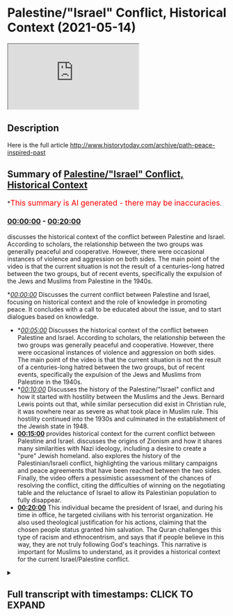 # Palestine/"Israel" Conflict, Historical Context (2021-05-14)

<iframe loading='lazy' src='https://www.youtube.com/embed/9ZKuPycKiX8'></iframe>

## Description

Here is the full article
http://www.historytoday.com/archive/path-peace-inspired-past

## Summary of [Palestine/"Israel" Conflict, Historical Context](https://www.youtube.com/watch?v=9ZKuPycKiX8)

\*<span style="color:red; font-size:125%">This summary is AI generated - there may be inaccuracies</span>.

### [00:00:00](https://www.youtube.com/watch?v=9ZKuPycKiX8\&t=0) - [00:20:00](https://www.youtube.com/watch?v=9ZKuPycKiX8\&t=1200)

discusses the historical context of the conflict between Palestine and Israel. According to scholars, the relationship between the two groups was generally peaceful and cooperative. However, there were occasional instances of violence and aggression on both sides. The main point of the video is that the current situation is not the result of a centuries-long hatred between the two groups, but of recent events, specifically the expulsion of the Jews and Muslims from Palestine in the 1940s.

\**[00:00:00](https://www.youtube.com/watch?v=9ZKuPycKiX8\&t=0)* Discusses the current conflict between Palestine and Israel, focusing on historical context and the role of knowledge in promoting peace. It concludes with a call to be educated about the issue, and to start dialogues based on knowledge.

*   \**[00:05:00](https://www.youtube.com/watch?v=9ZKuPycKiX8\&t=300)* Discusses the historical context of the conflict between Palestine and Israel. According to scholars, the relationship between the two groups was generally peaceful and cooperative. However, there were occasional instances of violence and aggression on both sides. The main point of the video is that the current situation is not the result of a centuries-long hatred between the two groups, but of recent events, specifically the expulsion of the Jews and Muslims from Palestine in the 1940s.
*   \**[00:10:00](https://www.youtube.com/watch?v=9ZKuPycKiX8\&t=600)* Discusses the history of the Palestine/"Israel" conflict and how it started with hostility between the Muslims and the Jews. Bernard Lewis points out that, while similar persecution did exist in Christian rule, it was nowhere near as severe as what took place in Muslim rule. This hostility continued into the 1930s and culminated in the establishment of the Jewish state in 1948.
*   **[00:15:00](https://www.youtube.com/watch?v=9ZKuPycKiX8\&t=900)**  provides historical context for the current conflict between Palestine and Israel. discusses the origins of Zionism and how it shares many similarities with Nazi ideology, including a desire to create a "pure" Jewish homeland.  also explores the history of the Palestinian/Israeli conflict, highlighting the various military campaigns and peace agreements that have been reached between the two sides. Finally, the video offers a pessimistic assessment of the chances of resolving the conflict, citing the difficulties of winning on the negotiating table and the reluctance of Israel to allow its Palestinian population to fully disappear.
*   **[00:20:00](https://www.youtube.com/watch?v=9ZKuPycKiX8\&t=1200)** This individual became the president of Israel, and during his time in office, he targeted civilians with his terrorist organization. He also used theological justification for his actions, claiming that the chosen people status granted him salvation. The Quran challenges this type of racism and ethnocentrism, and says that if people believe in this way, they are not truly following God's teachings. This narrative is important for Muslims to understand, as it provides a historical context for the current Israel/Palestine conflict.

<details><summary><h2>Full transcript with timestamps: CLICK TO EXPAND</h2></summary>

[0:00:02](https://youtu.be/9ZKuPycKiX8?t=2) we are witnessing some monstrous acts\
[0:00:04](https://youtu.be/9ZKuPycKiX8?t=4) being committed at the hands of the\
[0:00:05](https://youtu.be/9ZKuPycKiX8?t=5) israeli authorities\
[0:00:07](https://youtu.be/9ZKuPycKiX8?t=7) against civilian palestinians in\
[0:00:11](https://youtu.be/9ZKuPycKiX8?t=11) region and this is not something new\
[0:00:14](https://youtu.be/9ZKuPycKiX8?t=14) this is not something new that we are\
[0:00:16](https://youtu.be/9ZKuPycKiX8?t=16) witnessing we have witnessed this for\
[0:00:18](https://youtu.be/9ZKuPycKiX8?t=18) decades\
[0:00:19](https://youtu.be/9ZKuPycKiX8?t=19) since the advent of the so-called state\
[0:00:21](https://youtu.be/9ZKuPycKiX8?t=21) of israel in 1948 in may 1948\
[0:00:25](https://youtu.be/9ZKuPycKiX8?t=25) and that is simply because that state\
[0:00:27](https://youtu.be/9ZKuPycKiX8?t=27) has had an agenda\
[0:00:29](https://youtu.be/9ZKuPycKiX8?t=29) which has been uncovered now by\
[0:00:31](https://youtu.be/9ZKuPycKiX8?t=31) historians like ilan pape\
[0:00:34](https://youtu.be/9ZKuPycKiX8?t=34) and others like norman finkelstein who\
[0:00:36](https://youtu.be/9ZKuPycKiX8?t=36) have written extensively on these issues\
[0:00:39](https://youtu.be/9ZKuPycKiX8?t=39) whereby israeli authorities have been\
[0:00:43](https://youtu.be/9ZKuPycKiX8?t=43) exposed\
[0:00:44](https://youtu.be/9ZKuPycKiX8?t=44) for trying to ethnically cleanse\
[0:00:47](https://youtu.be/9ZKuPycKiX8?t=47) the areas of palestine from the arab\
[0:00:50](https://youtu.be/9ZKuPycKiX8?t=50) peoples\
[0:00:51](https://youtu.be/9ZKuPycKiX8?t=51) this is their agenda and why and how do\
[0:00:54](https://youtu.be/9ZKuPycKiX8?t=54) we know that\
[0:00:55](https://youtu.be/9ZKuPycKiX8?t=55) we know that from the records we know\
[0:00:58](https://youtu.be/9ZKuPycKiX8?t=58) that from\
[0:00:58](https://youtu.be/9ZKuPycKiX8?t=58) the days in which the very early state\
[0:01:01](https://youtu.be/9ZKuPycKiX8?t=61) of israel had plans\
[0:01:03](https://youtu.be/9ZKuPycKiX8?t=63) like plan elif and plan bet\
[0:01:07](https://youtu.be/9ZKuPycKiX8?t=67) and plan gimmel and not to forget the\
[0:01:10](https://youtu.be/9ZKuPycKiX8?t=70) most important\
[0:01:12](https://youtu.be/9ZKuPycKiX8?t=72) and severe of them all plan dalit\
[0:01:16](https://youtu.be/9ZKuPycKiX8?t=76) which explicitly mentions the intention\
[0:01:19](https://youtu.be/9ZKuPycKiX8?t=79) of the israeli government\
[0:01:21](https://youtu.be/9ZKuPycKiX8?t=81) or the israeli authorities to try and\
[0:01:24](https://youtu.be/9ZKuPycKiX8?t=84) dispose\
[0:01:24](https://youtu.be/9ZKuPycKiX8?t=84) of the land of trying to get rid of\
[0:01:28](https://youtu.be/9ZKuPycKiX8?t=88) quite frankly as many of the\
[0:01:30](https://youtu.be/9ZKuPycKiX8?t=90) palestinians as possible and they're\
[0:01:32](https://youtu.be/9ZKuPycKiX8?t=92) very\
[0:01:33](https://youtu.be/9ZKuPycKiX8?t=93) clear about those objectives only\
[0:01:34](https://youtu.be/9ZKuPycKiX8?t=94) someone who is\
[0:01:36](https://youtu.be/9ZKuPycKiX8?t=96) deluding themselves and who doesn't know\
[0:01:39](https://youtu.be/9ZKuPycKiX8?t=99) history\
[0:01:40](https://youtu.be/9ZKuPycKiX8?t=100) would pretend that that is not happening\
[0:01:43](https://youtu.be/9ZKuPycKiX8?t=103) in that area\
[0:01:44](https://youtu.be/9ZKuPycKiX8?t=104) as i've mentioned historians now look at\
[0:01:47](https://youtu.be/9ZKuPycKiX8?t=107) these\
[0:01:47](https://youtu.be/9ZKuPycKiX8?t=107) records like planned dalet and have\
[0:01:50](https://youtu.be/9ZKuPycKiX8?t=110) concluded\
[0:01:52](https://youtu.be/9ZKuPycKiX8?t=112) that this was the intention and is the\
[0:01:54](https://youtu.be/9ZKuPycKiX8?t=114) intention of the israeli authorities all\
[0:01:56](https://youtu.be/9ZKuPycKiX8?t=116) along\
[0:01:57](https://youtu.be/9ZKuPycKiX8?t=117) and if you look at what's been happening\
[0:02:00](https://youtu.be/9ZKuPycKiX8?t=120) from 1948\
[0:02:02](https://youtu.be/9ZKuPycKiX8?t=122) to this day you'll find that the\
[0:02:05](https://youtu.be/9ZKuPycKiX8?t=125) palestinian territories\
[0:02:07](https://youtu.be/9ZKuPycKiX8?t=127) have been shrinking in size in terms of\
[0:02:10](https://youtu.be/9ZKuPycKiX8?t=130) geographic location demography\
[0:02:14](https://youtu.be/9ZKuPycKiX8?t=134) and other things the question is what is\
[0:02:17](https://youtu.be/9ZKuPycKiX8?t=137) fueling\
[0:02:18](https://youtu.be/9ZKuPycKiX8?t=138) this conflict it's important that we\
[0:02:20](https://youtu.be/9ZKuPycKiX8?t=140) have the right diagnostic\
[0:02:22](https://youtu.be/9ZKuPycKiX8?t=142) to this so that we don't make rash\
[0:02:25](https://youtu.be/9ZKuPycKiX8?t=145) and hasty or generalized\
[0:02:28](https://youtu.be/9ZKuPycKiX8?t=148) or otherwise irresponsible judgments\
[0:02:32](https://youtu.be/9ZKuPycKiX8?t=152) as to why what is happening is happening\
[0:02:35](https://youtu.be/9ZKuPycKiX8?t=155) i want to submit to you today that what\
[0:02:36](https://youtu.be/9ZKuPycKiX8?t=156) is happening is happening not because of\
[0:02:38](https://youtu.be/9ZKuPycKiX8?t=158) religion\
[0:02:41](https://youtu.be/9ZKuPycKiX8?t=161) it's not because muslims hate jews or\
[0:02:44](https://youtu.be/9ZKuPycKiX8?t=164) jews hate muslims\
[0:02:45](https://youtu.be/9ZKuPycKiX8?t=165) or muslims cannot tolerate jews or jews\
[0:02:48](https://youtu.be/9ZKuPycKiX8?t=168) cannot tolerate muslims\
[0:02:50](https://youtu.be/9ZKuPycKiX8?t=170) or indeed because that within the\
[0:02:52](https://youtu.be/9ZKuPycKiX8?t=172) theological systems\
[0:02:53](https://youtu.be/9ZKuPycKiX8?t=173) of islam and or judaism there is a lack\
[0:02:57](https://youtu.be/9ZKuPycKiX8?t=177) of tolerance towards the other\
[0:03:00](https://youtu.be/9ZKuPycKiX8?t=180) and there are many things which can\
[0:03:01](https://youtu.be/9ZKuPycKiX8?t=181) prove this both contemporary\
[0:03:03](https://youtu.be/9ZKuPycKiX8?t=183) if you think about the last maybe 100\
[0:03:05](https://youtu.be/9ZKuPycKiX8?t=185) years\
[0:03:07](https://youtu.be/9ZKuPycKiX8?t=187) and medieval if you look at the\
[0:03:10](https://youtu.be/9ZKuPycKiX8?t=190) broad stroke historical trends that have\
[0:03:13](https://youtu.be/9ZKuPycKiX8?t=193) taken place\
[0:03:14](https://youtu.be/9ZKuPycKiX8?t=194) in many different countries in the last\
[0:03:17](https://youtu.be/9ZKuPycKiX8?t=197) thousand four hundred\
[0:03:18](https://youtu.be/9ZKuPycKiX8?t=198) and forty four years of islamic history\
[0:03:20](https://youtu.be/9ZKuPycKiX8?t=200) so let's go over some of those things\
[0:03:22](https://youtu.be/9ZKuPycKiX8?t=202) first because it's important\
[0:03:23](https://youtu.be/9ZKuPycKiX8?t=203) people are saying what should we do and\
[0:03:25](https://youtu.be/9ZKuPycKiX8?t=205) what is the solution\
[0:03:27](https://youtu.be/9ZKuPycKiX8?t=207) the first part of the solution is to be\
[0:03:30](https://youtu.be/9ZKuPycKiX8?t=210) educated about this topic\
[0:03:32](https://youtu.be/9ZKuPycKiX8?t=212) after one is educated about this topic\
[0:03:35](https://youtu.be/9ZKuPycKiX8?t=215) one can\
[0:03:36](https://youtu.be/9ZKuPycKiX8?t=216) have conversations based on knowledge\
[0:03:39](https://youtu.be/9ZKuPycKiX8?t=219) which can have a narrative\
[0:03:41](https://youtu.be/9ZKuPycKiX8?t=221) influencing effect both in the public\
[0:03:43](https://youtu.be/9ZKuPycKiX8?t=223) sphere and in private\
[0:03:44](https://youtu.be/9ZKuPycKiX8?t=224) circles that's the first thing and it's\
[0:03:48](https://youtu.be/9ZKuPycKiX8?t=228) always the case with the muslim\
[0:03:50](https://youtu.be/9ZKuPycKiX8?t=230) that at least from our perspective\
[0:03:53](https://youtu.be/9ZKuPycKiX8?t=233) everything should start with the pen\
[0:03:54](https://youtu.be/9ZKuPycKiX8?t=234) as allah the first thing that was\
[0:03:57](https://youtu.be/9ZKuPycKiX8?t=237) revealed\
[0:03:58](https://youtu.be/9ZKuPycKiX8?t=238) in the quran\
[0:04:07](https://youtu.be/9ZKuPycKiX8?t=247) who created who created who created the\
[0:04:11](https://youtu.be/9ZKuPycKiX8?t=251) human being from clubs\
[0:04:17](https://youtu.be/9ZKuPycKiX8?t=257) \[Music]\
[0:04:22](https://youtu.be/9ZKuPycKiX8?t=262) and your lord is the most generous the\
[0:04:24](https://youtu.be/9ZKuPycKiX8?t=264) one who taught\
[0:04:26](https://youtu.be/9ZKuPycKiX8?t=266) with the pen with the pen so everything\
[0:04:29](https://youtu.be/9ZKuPycKiX8?t=269) must start\
[0:04:31](https://youtu.be/9ZKuPycKiX8?t=271) with knowledge and the pen even\
[0:04:34](https://youtu.be/9ZKuPycKiX8?t=274) islamic theology\
[0:04:40](https://youtu.be/9ZKuPycKiX8?t=280) know that it's everything starts\
[0:04:43](https://youtu.be/9ZKuPycKiX8?t=283) with knowledge so how do we\
[0:04:47](https://youtu.be/9ZKuPycKiX8?t=287) show how do we show\
[0:04:50](https://youtu.be/9ZKuPycKiX8?t=290) and prove that actually it's not a\
[0:04:52](https://youtu.be/9ZKuPycKiX8?t=292) religious tension\
[0:04:54](https://youtu.be/9ZKuPycKiX8?t=294) if you look at the history of muslims\
[0:04:56](https://youtu.be/9ZKuPycKiX8?t=296) and jews\
[0:04:58](https://youtu.be/9ZKuPycKiX8?t=298) starting with the conquest of jerusalem\
[0:05:01](https://youtu.be/9ZKuPycKiX8?t=301) in 638\
[0:05:02](https://youtu.be/9ZKuPycKiX8?t=302) by ahmad even someone\
[0:05:05](https://youtu.be/9ZKuPycKiX8?t=305) like michael sir michael gilbert who i\
[0:05:08](https://youtu.be/9ZKuPycKiX8?t=308) will link his article is a very short\
[0:05:11](https://youtu.be/9ZKuPycKiX8?t=311) brief and important read\
[0:05:15](https://youtu.be/9ZKuPycKiX8?t=315) read this article it's an incredibly\
[0:05:16](https://youtu.be/9ZKuPycKiX8?t=316) important article it's not written by a\
[0:05:18](https://youtu.be/9ZKuPycKiX8?t=318) muslim for propaganda purposes or\
[0:05:20](https://youtu.be/9ZKuPycKiX8?t=320) anything like this\
[0:05:21](https://youtu.be/9ZKuPycKiX8?t=321) by a british historian of the highest\
[0:05:23](https://youtu.be/9ZKuPycKiX8?t=323) eminence\
[0:05:25](https://youtu.be/9ZKuPycKiX8?t=325) the account that he gives and the\
[0:05:27](https://youtu.be/9ZKuPycKiX8?t=327) account that even someone like thomas\
[0:05:29](https://youtu.be/9ZKuPycKiX8?t=329) walker arnold\
[0:05:30](https://youtu.be/9ZKuPycKiX8?t=330) who is an orientalist gives in his the\
[0:05:33](https://youtu.be/9ZKuPycKiX8?t=333) preaching of islam a book an orientalist\
[0:05:35](https://youtu.be/9ZKuPycKiX8?t=335) book\
[0:05:37](https://youtu.be/9ZKuPycKiX8?t=337) some decades many decades ago and many\
[0:05:40](https://youtu.be/9ZKuPycKiX8?t=340) other people\
[0:05:41](https://youtu.be/9ZKuPycKiX8?t=341) give even bernard lewis who was one of\
[0:05:44](https://youtu.be/9ZKuPycKiX8?t=344) the most ardent and polemical people\
[0:05:46](https://youtu.be/9ZKuPycKiX8?t=346) against islam\
[0:05:47](https://youtu.be/9ZKuPycKiX8?t=347) and the islamic civilization all of\
[0:05:50](https://youtu.be/9ZKuPycKiX8?t=350) those people admit\
[0:05:52](https://youtu.be/9ZKuPycKiX8?t=352) that in fact that in fact there was a\
[0:05:56](https://youtu.be/9ZKuPycKiX8?t=356) there was an air of tolerance there was\
[0:05:58](https://youtu.be/9ZKuPycKiX8?t=358) an air of tolerance\
[0:06:00](https://youtu.be/9ZKuPycKiX8?t=360) and when um he came he allowed the jews\
[0:06:04](https://youtu.be/9ZKuPycKiX8?t=364) to settle back into jerusalem\
[0:06:06](https://youtu.be/9ZKuPycKiX8?t=366) and for those who know ancient history\
[0:06:08](https://youtu.be/9ZKuPycKiX8?t=368) will know that there was something\
[0:06:10](https://youtu.be/9ZKuPycKiX8?t=370) called the siege of jerusalem in 70 a.d\
[0:06:13](https://youtu.be/9ZKuPycKiX8?t=373) where the jews were literally kicked out\
[0:06:15](https://youtu.be/9ZKuPycKiX8?t=375) of their homes\
[0:06:17](https://youtu.be/9ZKuPycKiX8?t=377) at the hands of the romans you see how\
[0:06:19](https://youtu.be/9ZKuPycKiX8?t=379) subhanallah how history repeats itself\
[0:06:21](https://youtu.be/9ZKuPycKiX8?t=381) but now the perpetrators have become the\
[0:06:23](https://youtu.be/9ZKuPycKiX8?t=383) victims\
[0:06:24](https://youtu.be/9ZKuPycKiX8?t=384) and the victims have become the\
[0:06:26](https://youtu.be/9ZKuPycKiX8?t=386) perpetrators\
[0:06:28](https://youtu.be/9ZKuPycKiX8?t=388) the the perpetrators have become the\
[0:06:30](https://youtu.be/9ZKuPycKiX8?t=390) victims and the victims have become the\
[0:06:32](https://youtu.be/9ZKuPycKiX8?t=392) perpetrators\
[0:06:33](https://youtu.be/9ZKuPycKiX8?t=393) now it's not the roman empire kicking\
[0:06:35](https://youtu.be/9ZKuPycKiX8?t=395) out the jews from judea\
[0:06:37](https://youtu.be/9ZKuPycKiX8?t=397) now it's the opposite now it's the jews\
[0:06:39](https://youtu.be/9ZKuPycKiX8?t=399) kicking out the muslims from palestine\
[0:06:41](https://youtu.be/9ZKuPycKiX8?t=401) the original inhabitants but let that be\
[0:06:43](https://youtu.be/9ZKuPycKiX8?t=403) a side note for now\
[0:06:46](https://youtu.be/9ZKuPycKiX8?t=406) 638 you had peaceful collaboration\
[0:06:49](https://youtu.be/9ZKuPycKiX8?t=409) you had a system where muslims\
[0:06:53](https://youtu.be/9ZKuPycKiX8?t=413) christians and jews all lived\
[0:06:54](https://youtu.be/9ZKuPycKiX8?t=414) side by side there was no\
[0:06:58](https://youtu.be/9ZKuPycKiX8?t=418) genocide no one has said this and in\
[0:07:01](https://youtu.be/9ZKuPycKiX8?t=421) fact this would be an a historical claim\
[0:07:03](https://youtu.be/9ZKuPycKiX8?t=423) that you cannot even make\
[0:07:04](https://youtu.be/9ZKuPycKiX8?t=424) you cannot make this claim there was no\
[0:07:06](https://youtu.be/9ZKuPycKiX8?t=426) for forced\
[0:07:08](https://youtu.be/9ZKuPycKiX8?t=428) religious uh conversion\
[0:07:11](https://youtu.be/9ZKuPycKiX8?t=431) even thomas walker arnold mentions this\
[0:07:13](https://youtu.be/9ZKuPycKiX8?t=433) in his book\
[0:07:16](https://youtu.be/9ZKuPycKiX8?t=436) there was giving to the jews\
[0:07:19](https://youtu.be/9ZKuPycKiX8?t=439) and to christians and to other\
[0:07:21](https://youtu.be/9ZKuPycKiX8?t=441) communities\
[0:07:23](https://youtu.be/9ZKuPycKiX8?t=443) a right to basically rule by what they\
[0:07:26](https://youtu.be/9ZKuPycKiX8?t=446) believe in\
[0:07:27](https://youtu.be/9ZKuPycKiX8?t=447) and this is extremely explicit in the\
[0:07:30](https://youtu.be/9ZKuPycKiX8?t=450) islamic texts\
[0:07:32](https://youtu.be/9ZKuPycKiX8?t=452) then you had then you had different\
[0:07:35](https://youtu.be/9ZKuPycKiX8?t=455) empires\
[0:07:36](https://youtu.be/9ZKuPycKiX8?t=456) and we can't go through a thousand four\
[0:07:37](https://youtu.be/9ZKuPycKiX8?t=457) hundred years of empires but\
[0:07:40](https://youtu.be/9ZKuPycKiX8?t=460) suffice it for me to say today that when\
[0:07:42](https://youtu.be/9ZKuPycKiX8?t=462) you had conviventia\
[0:07:44](https://youtu.be/9ZKuPycKiX8?t=464) convavencia in spain\
[0:07:48](https://youtu.be/9ZKuPycKiX8?t=468) in spain which basically means a\
[0:07:50](https://youtu.be/9ZKuPycKiX8?t=470) collaboration between jews christians\
[0:07:52](https://youtu.be/9ZKuPycKiX8?t=472) and muslims and\
[0:07:53](https://youtu.be/9ZKuPycKiX8?t=473) coexistence so much so that in 1492\
[0:07:59](https://youtu.be/9ZKuPycKiX8?t=479) when the expulsion of the muslims and\
[0:08:01](https://youtu.be/9ZKuPycKiX8?t=481) jews took place and the inquisition took\
[0:08:03](https://youtu.be/9ZKuPycKiX8?t=483) place\
[0:08:04](https://youtu.be/9ZKuPycKiX8?t=484) jewish people and gilbert sir michael\
[0:08:07](https://youtu.be/9ZKuPycKiX8?t=487) gilbert talks about this in his article\
[0:08:08](https://youtu.be/9ZKuPycKiX8?t=488) which you must read\
[0:08:10](https://youtu.be/9ZKuPycKiX8?t=490) jewish people ran to the ottoman empire\
[0:08:13](https://youtu.be/9ZKuPycKiX8?t=493) for safe haven\
[0:08:14](https://youtu.be/9ZKuPycKiX8?t=494) they ran to the muslims for say and what\
[0:08:16](https://youtu.be/9ZKuPycKiX8?t=496) did the ottomans do did they\
[0:08:18](https://youtu.be/9ZKuPycKiX8?t=498) kill them did they enslave them no they\
[0:08:20](https://youtu.be/9ZKuPycKiX8?t=500) did not\
[0:08:21](https://youtu.be/9ZKuPycKiX8?t=501) that is a historical they gave them a\
[0:08:23](https://youtu.be/9ZKuPycKiX8?t=503) space to worship\
[0:08:26](https://youtu.be/9ZKuPycKiX8?t=506) to believe and so on and before the\
[0:08:29](https://youtu.be/9ZKuPycKiX8?t=509) ottomans even\
[0:08:30](https://youtu.be/9ZKuPycKiX8?t=510) the spanish empire in the spanish\
[0:08:32](https://youtu.be/9ZKuPycKiX8?t=512) inhabited\
[0:08:33](https://youtu.be/9ZKuPycKiX8?t=513) muslim area or areas\
[0:08:36](https://youtu.be/9ZKuPycKiX8?t=516) you find that some of the greatest\
[0:08:39](https://youtu.be/9ZKuPycKiX8?t=519) jewish thinkers of all time\
[0:08:41](https://youtu.be/9ZKuPycKiX8?t=521) like musa bin mahyun maimonides existed\
[0:08:45](https://youtu.be/9ZKuPycKiX8?t=525) and he produced his best works under\
[0:08:47](https://youtu.be/9ZKuPycKiX8?t=527) muslims in fact\
[0:08:49](https://youtu.be/9ZKuPycKiX8?t=529) the enlightenment of the jews the golden\
[0:08:52](https://youtu.be/9ZKuPycKiX8?t=532) age of jewish\
[0:08:54](https://youtu.be/9ZKuPycKiX8?t=534) of the jury took place under muslim rule\
[0:08:59](https://youtu.be/9ZKuPycKiX8?t=539) it took place under muslim rule\
[0:09:03](https://youtu.be/9ZKuPycKiX8?t=543) so one cannot say\
[0:09:07](https://youtu.be/9ZKuPycKiX8?t=547) that in fact this is that the muslims\
[0:09:10](https://youtu.be/9ZKuPycKiX8?t=550) and jews had this\
[0:09:11](https://youtu.be/9ZKuPycKiX8?t=551) horrible relationship yes of course\
[0:09:14](https://youtu.be/9ZKuPycKiX8?t=554) there were times when muslims and jews\
[0:09:15](https://youtu.be/9ZKuPycKiX8?t=555) went to war\
[0:09:17](https://youtu.be/9ZKuPycKiX8?t=557) but that was i will i will put to you\
[0:09:20](https://youtu.be/9ZKuPycKiX8?t=560) that\
[0:09:20](https://youtu.be/9ZKuPycKiX8?t=560) was the historical exception and not the\
[0:09:23](https://youtu.be/9ZKuPycKiX8?t=563) rule\
[0:09:24](https://youtu.be/9ZKuPycKiX8?t=564) the rule was for hundreds of years\
[0:09:26](https://youtu.be/9ZKuPycKiX8?t=566) muslims had protected jewish people\
[0:09:30](https://youtu.be/9ZKuPycKiX8?t=570) so much so that someone like bernard\
[0:09:33](https://youtu.be/9ZKuPycKiX8?t=573) lewis\
[0:09:34](https://youtu.be/9ZKuPycKiX8?t=574) who gilbert mentions in his article\
[0:09:36](https://youtu.be/9ZKuPycKiX8?t=576) which i'll put down\
[0:09:37](https://youtu.be/9ZKuPycKiX8?t=577) someone like bernard lewis freely admits\
[0:09:40](https://youtu.be/9ZKuPycKiX8?t=580) and he is\
[0:09:41](https://youtu.be/9ZKuPycKiX8?t=581) as i mentioned a polemic against islam\
[0:09:43](https://youtu.be/9ZKuPycKiX8?t=583) and islamic civilization\
[0:09:44](https://youtu.be/9ZKuPycKiX8?t=584) that something to this effect that i'm\
[0:09:46](https://youtu.be/9ZKuPycKiX8?t=586) paraphrasing but the best time\
[0:09:50](https://youtu.be/9ZKuPycKiX8?t=590) in the uh the best time\
[0:09:53](https://youtu.be/9ZKuPycKiX8?t=593) in the in the muslim empire didn't\
[0:09:55](https://youtu.be/9ZKuPycKiX8?t=595) amount to the worst time in the\
[0:09:56](https://youtu.be/9ZKuPycKiX8?t=596) christian empire in other words\
[0:09:58](https://youtu.be/9ZKuPycKiX8?t=598) the the jews under the muslim\
[0:10:02](https://youtu.be/9ZKuPycKiX8?t=602) under muslim rule were not persecuted\
[0:10:05](https://youtu.be/9ZKuPycKiX8?t=605) in any way shape or form comparable to\
[0:10:08](https://youtu.be/9ZKuPycKiX8?t=608) that which happened in christian\
[0:10:10](https://youtu.be/9ZKuPycKiX8?t=610) rule with the spanish inquisition\
[0:10:14](https://youtu.be/9ZKuPycKiX8?t=614) and with the hitler with the pogroms\
[0:10:19](https://youtu.be/9ZKuPycKiX8?t=619) and so many other events that we can\
[0:10:21](https://youtu.be/9ZKuPycKiX8?t=621) cite\
[0:10:22](https://youtu.be/9ZKuPycKiX8?t=622) no such events equivalent to that\
[0:10:24](https://youtu.be/9ZKuPycKiX8?t=624) existed in the muslim world\
[0:10:26](https://youtu.be/9ZKuPycKiX8?t=626) at all according to bernard lewis and\
[0:10:28](https://youtu.be/9ZKuPycKiX8?t=628) this is mentioned by\
[0:10:29](https://youtu.be/9ZKuPycKiX8?t=629) sir michael gilbert so when did this\
[0:10:33](https://youtu.be/9ZKuPycKiX8?t=633) hostility start taking place\
[0:10:36](https://youtu.be/9ZKuPycKiX8?t=636) when did really the war start to\
[0:10:38](https://youtu.be/9ZKuPycKiX8?t=638) proliferate\
[0:10:40](https://youtu.be/9ZKuPycKiX8?t=640) and the hatred started to become\
[0:10:43](https://youtu.be/9ZKuPycKiX8?t=643) apparent to the degree\
[0:10:46](https://youtu.be/9ZKuPycKiX8?t=646) to which it is now sir michael gilbert\
[0:10:51](https://youtu.be/9ZKuPycKiX8?t=651) says that in fact this took place at the\
[0:10:54](https://youtu.be/9ZKuPycKiX8?t=654) advent of\
[0:10:55](https://youtu.be/9ZKuPycKiX8?t=655) zionism and this is a view widely\
[0:10:58](https://youtu.be/9ZKuPycKiX8?t=658) accepted among historians\
[0:11:02](https://youtu.be/9ZKuPycKiX8?t=662) if you look at the recent past if you\
[0:11:05](https://youtu.be/9ZKuPycKiX8?t=665) look at the recent past\
[0:11:07](https://youtu.be/9ZKuPycKiX8?t=667) you had of and obviously these things\
[0:11:09](https://youtu.be/9ZKuPycKiX8?t=669) require\
[0:11:10](https://youtu.be/9ZKuPycKiX8?t=670) lectures in their own but i will\
[0:11:12](https://youtu.be/9ZKuPycKiX8?t=672) passively talk about this and you can go\
[0:11:14](https://youtu.be/9ZKuPycKiX8?t=674) research in your time but you had the\
[0:11:15](https://youtu.be/9ZKuPycKiX8?t=675) balfour\
[0:11:16](https://youtu.be/9ZKuPycKiX8?t=676) declaration 1917 where\
[0:11:19](https://youtu.be/9ZKuPycKiX8?t=679) britain promised\
[0:11:23](https://youtu.be/9ZKuPycKiX8?t=683) the jewish people or the zionists at\
[0:11:26](https://youtu.be/9ZKuPycKiX8?t=686) that time\
[0:11:27](https://youtu.be/9ZKuPycKiX8?t=687) that they will facilitate for them a\
[0:11:29](https://youtu.be/9ZKuPycKiX8?t=689) homeland\
[0:11:30](https://youtu.be/9ZKuPycKiX8?t=690) in palestine and bear in mind britain\
[0:11:33](https://youtu.be/9ZKuPycKiX8?t=693) didn't have a mandate for palestine\
[0:11:35](https://youtu.be/9ZKuPycKiX8?t=695) in 1917 the war was still going on world\
[0:11:38](https://youtu.be/9ZKuPycKiX8?t=698) war one was still going on at that time\
[0:11:40](https://youtu.be/9ZKuPycKiX8?t=700) and so they had a mandate for they had a\
[0:11:43](https://youtu.be/9ZKuPycKiX8?t=703) mandate for\
[0:11:44](https://youtu.be/9ZKuPycKiX8?t=704) palestine in 1920 and from the years of\
[0:11:47](https://youtu.be/9ZKuPycKiX8?t=707) 1920 to 1948\
[0:11:49](https://youtu.be/9ZKuPycKiX8?t=709) there was a struggle within where there\
[0:11:52](https://youtu.be/9ZKuPycKiX8?t=712) was a struggle within\
[0:11:54](https://youtu.be/9ZKuPycKiX8?t=714) palestine so much so\
[0:11:58](https://youtu.be/9ZKuPycKiX8?t=718) that what happened is in the 30s in\
[0:12:02](https://youtu.be/9ZKuPycKiX8?t=722) particular\
[0:12:02](https://youtu.be/9ZKuPycKiX8?t=722) in the 30s in particular you had\
[0:12:04](https://youtu.be/9ZKuPycKiX8?t=724) something called the arab revolt in 1936\
[0:12:07](https://youtu.be/9ZKuPycKiX8?t=727) which took place because of an\
[0:12:09](https://youtu.be/9ZKuPycKiX8?t=729) increasing\
[0:12:10](https://youtu.be/9ZKuPycKiX8?t=730) jewish immigration obviously you will\
[0:12:13](https://youtu.be/9ZKuPycKiX8?t=733) know if you know german history as well\
[0:12:15](https://youtu.be/9ZKuPycKiX8?t=735) if you study it gcses or whatever\
[0:12:18](https://youtu.be/9ZKuPycKiX8?t=738) that hitler became chancellor of the\
[0:12:19](https://youtu.be/9ZKuPycKiX8?t=739) exchequer in the early 30s 1933\
[0:12:23](https://youtu.be/9ZKuPycKiX8?t=743) and the nuremberg laws took place in\
[0:12:25](https://youtu.be/9ZKuPycKiX8?t=745) 1934.\
[0:12:27](https://youtu.be/9ZKuPycKiX8?t=747) so in 1934 is when the nuremberg\
[0:12:29](https://youtu.be/9ZKuPycKiX8?t=749) starting to take place\
[0:12:30](https://youtu.be/9ZKuPycKiX8?t=750) that's where you find so many jews like\
[0:12:33](https://youtu.be/9ZKuPycKiX8?t=753) to come from germany but not just\
[0:12:34](https://youtu.be/9ZKuPycKiX8?t=754) germany\
[0:12:35](https://youtu.be/9ZKuPycKiX8?t=755) from poland and from russia and\
[0:12:36](https://youtu.be/9ZKuPycKiX8?t=756) different parts of the european world\
[0:12:39](https://youtu.be/9ZKuPycKiX8?t=759) and they were coming and overflowing\
[0:12:43](https://youtu.be/9ZKuPycKiX8?t=763) overflowing a country with very small\
[0:12:45](https://youtu.be/9ZKuPycKiX8?t=765) population which was at that time\
[0:12:46](https://youtu.be/9ZKuPycKiX8?t=766) palestine\
[0:12:47](https://youtu.be/9ZKuPycKiX8?t=767) and this culminated you could say in\
[0:12:50](https://youtu.be/9ZKuPycKiX8?t=770) what was referred to as the arab revolt\
[0:12:51](https://youtu.be/9ZKuPycKiX8?t=771) because\
[0:12:52](https://youtu.be/9ZKuPycKiX8?t=772) how can you bring all these people maybe\
[0:12:54](https://youtu.be/9ZKuPycKiX8?t=774) 150\
[0:12:55](https://youtu.be/9ZKuPycKiX8?t=775) 000 people according to huritz in his\
[0:12:57](https://youtu.be/9ZKuPycKiX8?t=777) book the struggle for palestine\
[0:13:00](https://youtu.be/9ZKuPycKiX8?t=780) he talks about and you can look at that\
[0:13:02](https://youtu.be/9ZKuPycKiX8?t=782) book because it's it's not even written\
[0:13:04](https://youtu.be/9ZKuPycKiX8?t=784) by\
[0:13:04](https://youtu.be/9ZKuPycKiX8?t=784) it's written by i think is mutual is a\
[0:13:06](https://youtu.be/9ZKuPycKiX8?t=786) jew himself\
[0:13:07](https://youtu.be/9ZKuPycKiX8?t=787) but it's a classic on this talks about\
[0:13:10](https://youtu.be/9ZKuPycKiX8?t=790) the fact that these people are coming in\
[0:13:11](https://youtu.be/9ZKuPycKiX8?t=791) in 30s early 30s\
[0:13:13](https://youtu.be/9ZKuPycKiX8?t=793) in swathes and overpopulating the\
[0:13:17](https://youtu.be/9ZKuPycKiX8?t=797) uh overpopulating palestine and then in\
[0:13:19](https://youtu.be/9ZKuPycKiX8?t=799) 1939\
[0:13:20](https://youtu.be/9ZKuPycKiX8?t=800) i'm quickly going through this you had\
[0:13:23](https://youtu.be/9ZKuPycKiX8?t=803) the white paper\
[0:13:24](https://youtu.be/9ZKuPycKiX8?t=804) and you can go and research what that is\
[0:13:25](https://youtu.be/9ZKuPycKiX8?t=805) it's a particular paper that took place\
[0:13:27](https://youtu.be/9ZKuPycKiX8?t=807) uh that was written by the british\
[0:13:29](https://youtu.be/9ZKuPycKiX8?t=809) mandate which\
[0:13:31](https://youtu.be/9ZKuPycKiX8?t=811) which caused very much agony and\
[0:13:34](https://youtu.be/9ZKuPycKiX8?t=814) commotion\
[0:13:35](https://youtu.be/9ZKuPycKiX8?t=815) and then after that you had in 1940\
[0:13:38](https://youtu.be/9ZKuPycKiX8?t=818) the establishment of it of\
[0:13:41](https://youtu.be/9ZKuPycKiX8?t=821) the military win with the blessings by\
[0:13:44](https://youtu.be/9ZKuPycKiX8?t=824) the way and this is according to herod's\
[0:13:45](https://youtu.be/9ZKuPycKiX8?t=825) of will of winston churchill that now\
[0:13:48](https://youtu.be/9ZKuPycKiX8?t=828) they decide to have the hagganah and the\
[0:13:50](https://youtu.be/9ZKuPycKiX8?t=830) urgon\
[0:13:51](https://youtu.be/9ZKuPycKiX8?t=831) and the hagana was a paramilitary group\
[0:13:54](https://youtu.be/9ZKuPycKiX8?t=834) and this is the beginnings of the jewish\
[0:13:56](https://youtu.be/9ZKuPycKiX8?t=836) state if you really want to\
[0:13:57](https://youtu.be/9ZKuPycKiX8?t=837) pin it down it was when they had defense\
[0:14:00](https://youtu.be/9ZKuPycKiX8?t=840) systems in place\
[0:14:01](https://youtu.be/9ZKuPycKiX8?t=841) the hagener the hagen up\
[0:14:05](https://youtu.be/9ZKuPycKiX8?t=845) in the 1940s early 1940s\
[0:14:09](https://youtu.be/9ZKuPycKiX8?t=849) and the irg which are a terrorist\
[0:14:10](https://youtu.be/9ZKuPycKiX8?t=850) organization\
[0:14:12](https://youtu.be/9ZKuPycKiX8?t=852) now they started to defend themselves\
[0:14:14](https://youtu.be/9ZKuPycKiX8?t=854) and what they mean by that really\
[0:14:16](https://youtu.be/9ZKuPycKiX8?t=856) especially in the case of the argument\
[0:14:18](https://youtu.be/9ZKuPycKiX8?t=858) is commit terrorist heinous acts which\
[0:14:20](https://youtu.be/9ZKuPycKiX8?t=860) were recognized as terrorists\
[0:14:21](https://youtu.be/9ZKuPycKiX8?t=861) terroristic by almost everybody the\
[0:14:23](https://youtu.be/9ZKuPycKiX8?t=863) americans the british and everyone\
[0:14:24](https://youtu.be/9ZKuPycKiX8?t=864) because in fact and i mentioned this\
[0:14:26](https://youtu.be/9ZKuPycKiX8?t=866) quite often\
[0:14:28](https://youtu.be/9ZKuPycKiX8?t=868) it culminated probably one of the most\
[0:14:30](https://youtu.be/9ZKuPycKiX8?t=870) severe terrorist attacks in 1946\
[0:14:34](https://youtu.be/9ZKuPycKiX8?t=874) where these people the of gun\
[0:14:37](https://youtu.be/9ZKuPycKiX8?t=877) went into the king david hotel and\
[0:14:39](https://youtu.be/9ZKuPycKiX8?t=879) killed 91\
[0:14:40](https://youtu.be/9ZKuPycKiX8?t=880) people innocents innocent people they\
[0:14:43](https://youtu.be/9ZKuPycKiX8?t=883) went into a hotel in jerusalem in east\
[0:14:45](https://youtu.be/9ZKuPycKiX8?t=885) jerusalem and killed people\
[0:14:47](https://youtu.be/9ZKuPycKiX8?t=887) and you see they were rewarded for their\
[0:14:49](https://youtu.be/9ZKuPycKiX8?t=889) terrorism\
[0:14:50](https://youtu.be/9ZKuPycKiX8?t=890) by the british and the u.n two years\
[0:14:52](https://youtu.be/9ZKuPycKiX8?t=892) later by getting a state\
[0:14:54](https://youtu.be/9ZKuPycKiX8?t=894) in their name in 1948\
[0:14:58](https://youtu.be/9ZKuPycKiX8?t=898) and what a precedent to set\
[0:15:01](https://youtu.be/9ZKuPycKiX8?t=901) what a precedent to set they were\
[0:15:03](https://youtu.be/9ZKuPycKiX8?t=903) rewarded for their terrorism\
[0:15:05](https://youtu.be/9ZKuPycKiX8?t=905) because the ruling powers and the man\
[0:15:08](https://youtu.be/9ZKuPycKiX8?t=908) the british mandate and so on they had\
[0:15:09](https://youtu.be/9ZKuPycKiX8?t=909) enough of this\
[0:15:10](https://youtu.be/9ZKuPycKiX8?t=910) and so the case was referred to the un\
[0:15:12](https://youtu.be/9ZKuPycKiX8?t=912) and 1948 lo and behold\
[0:15:14](https://youtu.be/9ZKuPycKiX8?t=914) you have the state of israel and then\
[0:15:17](https://youtu.be/9ZKuPycKiX8?t=917) you have\
[0:15:18](https://youtu.be/9ZKuPycKiX8?t=918) of course the wars you have a 1948 war\
[0:15:23](https://youtu.be/9ZKuPycKiX8?t=923) and then you have the 1966 war and the\
[0:15:25](https://youtu.be/9ZKuPycKiX8?t=925) 1966 wars with\
[0:15:27](https://youtu.be/9ZKuPycKiX8?t=927) egypt and other neighboring states like\
[0:15:29](https://youtu.be/9ZKuPycKiX8?t=929) jordan and so on\
[0:15:30](https://youtu.be/9ZKuPycKiX8?t=930) where they lost decisively\
[0:15:33](https://youtu.be/9ZKuPycKiX8?t=933) because obviously america had a hand in\
[0:15:35](https://youtu.be/9ZKuPycKiX8?t=935) that war and\
[0:15:36](https://youtu.be/9ZKuPycKiX8?t=936) they were not prepared and they had arab\
[0:15:38](https://youtu.be/9ZKuPycKiX8?t=938) nationalism and they were not\
[0:15:40](https://youtu.be/9ZKuPycKiX8?t=940) really effective and then 1973\
[0:15:43](https://youtu.be/9ZKuPycKiX8?t=943) with another war which is held in\
[0:15:46](https://youtu.be/9ZKuPycKiX8?t=946) egyptian\
[0:15:47](https://youtu.be/9ZKuPycKiX8?t=947) history at least as one of the great\
[0:15:49](https://youtu.be/9ZKuPycKiX8?t=949) victories and i see why they think that\
[0:15:51](https://youtu.be/9ZKuPycKiX8?t=951) because at least they've regained sinai\
[0:15:55](https://youtu.be/9ZKuPycKiX8?t=955) they regained sinai in 1973\
[0:15:59](https://youtu.be/9ZKuPycKiX8?t=959) but we still have the issue as it is now\
[0:16:01](https://youtu.be/9ZKuPycKiX8?t=961) and then you have all these accords that\
[0:16:02](https://youtu.be/9ZKuPycKiX8?t=962) took place before\
[0:16:03](https://youtu.be/9ZKuPycKiX8?t=963) in between that time period and then you\
[0:16:05](https://youtu.be/9ZKuPycKiX8?t=965) had the struggle which continued\
[0:16:07](https://youtu.be/9ZKuPycKiX8?t=967) and you had the intifadas into father\
[0:16:09](https://youtu.be/9ZKuPycKiX8?t=969) one intifada\
[0:16:10](https://youtu.be/9ZKuPycKiX8?t=970) ii and then you had these operations\
[0:16:13](https://youtu.be/9ZKuPycKiX8?t=973) against\
[0:16:13](https://youtu.be/9ZKuPycKiX8?t=973) gaza cast lead and protective edge\
[0:16:16](https://youtu.be/9ZKuPycKiX8?t=976) two major operations which killed\
[0:16:19](https://youtu.be/9ZKuPycKiX8?t=979) claimed the lives of many different\
[0:16:20](https://youtu.be/9ZKuPycKiX8?t=980) people\
[0:16:21](https://youtu.be/9ZKuPycKiX8?t=981) in the early 2000s you also had the\
[0:16:23](https://youtu.be/9ZKuPycKiX8?t=983) removal of the movement\
[0:16:25](https://youtu.be/9ZKuPycKiX8?t=985) away of the jewish settlers from hazzard\
[0:16:28](https://youtu.be/9ZKuPycKiX8?t=988) under the reign of ariel sharon is very\
[0:16:31](https://youtu.be/9ZKuPycKiX8?t=991) interesting\
[0:16:32](https://youtu.be/9ZKuPycKiX8?t=992) because i actually watched some videos\
[0:16:36](https://youtu.be/9ZKuPycKiX8?t=996) of those individuals the jewish settlers\
[0:16:38](https://youtu.be/9ZKuPycKiX8?t=998) in gaza\
[0:16:39](https://youtu.be/9ZKuPycKiX8?t=999) they were leaving because they were\
[0:16:41](https://youtu.be/9ZKuPycKiX8?t=1001) being told to leave by ariel sharon\
[0:16:44](https://youtu.be/9ZKuPycKiX8?t=1004) and as they were leaving they were\
[0:16:45](https://youtu.be/9ZKuPycKiX8?t=1005) destroying their homes and this exactly\
[0:16:48](https://youtu.be/9ZKuPycKiX8?t=1008) mimics what happened to bernoull\
[0:16:49](https://youtu.be/9ZKuPycKiX8?t=1009) which was a tribe of the jewish people\
[0:16:51](https://youtu.be/9ZKuPycKiX8?t=1011) at the time of the prophet muhammad\
[0:17:01](https://youtu.be/9ZKuPycKiX8?t=1021) that they destroyed their own homes\
[0:17:02](https://youtu.be/9ZKuPycKiX8?t=1022) exactly the same thing they were exiled\
[0:17:04](https://youtu.be/9ZKuPycKiX8?t=1024) and they destroyed their own homes\
[0:17:05](https://youtu.be/9ZKuPycKiX8?t=1025) before they leave so they don't they\
[0:17:07](https://youtu.be/9ZKuPycKiX8?t=1027) don't leave anything nice for\
[0:17:08](https://youtu.be/9ZKuPycKiX8?t=1028) the muslims and now obviously you had\
[0:17:11](https://youtu.be/9ZKuPycKiX8?t=1031) these other operations that took place\
[0:17:13](https://youtu.be/9ZKuPycKiX8?t=1033) and we are where we are the question is\
[0:17:16](https://youtu.be/9ZKuPycKiX8?t=1036) why is this all happening it's happening\
[0:17:18](https://youtu.be/9ZKuPycKiX8?t=1038) because those\
[0:17:19](https://youtu.be/9ZKuPycKiX8?t=1039) particular zionists have a racial\
[0:17:23](https://youtu.be/9ZKuPycKiX8?t=1043) in exactly by the way zionism and nazism\
[0:17:25](https://youtu.be/9ZKuPycKiX8?t=1045) are very similar\
[0:17:27](https://youtu.be/9ZKuPycKiX8?t=1047) they're both nationalistic they're both\
[0:17:29](https://youtu.be/9ZKuPycKiX8?t=1049) racially predicated\
[0:17:30](https://youtu.be/9ZKuPycKiX8?t=1050) and they had exactly the same vision\
[0:17:32](https://youtu.be/9ZKuPycKiX8?t=1052) really they wanted to see a country full\
[0:17:34](https://youtu.be/9ZKuPycKiX8?t=1054) of people that homogeneous\
[0:17:37](https://youtu.be/9ZKuPycKiX8?t=1057) that's their vision it's a racist vision\
[0:17:39](https://youtu.be/9ZKuPycKiX8?t=1059) and now you have an apartheid state and\
[0:17:40](https://youtu.be/9ZKuPycKiX8?t=1060) you have people who claim to be liberals\
[0:17:42](https://youtu.be/9ZKuPycKiX8?t=1062) or even neoconservatives and other who\
[0:17:45](https://youtu.be/9ZKuPycKiX8?t=1065) whoever they whoever they may be\
[0:17:46](https://youtu.be/9ZKuPycKiX8?t=1066) who support the state of israel\
[0:17:50](https://youtu.be/9ZKuPycKiX8?t=1070) what is our job and what do we do i'll\
[0:17:53](https://youtu.be/9ZKuPycKiX8?t=1073) be honest with you\
[0:17:54](https://youtu.be/9ZKuPycKiX8?t=1074) with razza and with the duffalga of the\
[0:17:57](https://youtu.be/9ZKuPycKiX8?t=1077) west bank\
[0:17:59](https://youtu.be/9ZKuPycKiX8?t=1079) the truth of the matter is it's it's\
[0:18:01](https://youtu.be/9ZKuPycKiX8?t=1081) really a pessimistic case\
[0:18:03](https://youtu.be/9ZKuPycKiX8?t=1083) henry kissinger once said something very\
[0:18:06](https://youtu.be/9ZKuPycKiX8?t=1086) important\
[0:18:07](https://youtu.be/9ZKuPycKiX8?t=1087) he said this to us sadet the egyptian\
[0:18:11](https://youtu.be/9ZKuPycKiX8?t=1091) prime minister at the time of the\
[0:18:13](https://youtu.be/9ZKuPycKiX8?t=1093) president at the time\
[0:18:15](https://youtu.be/9ZKuPycKiX8?t=1095) he said to him you cannot win on the\
[0:18:16](https://youtu.be/9ZKuPycKiX8?t=1096) negotiating table what you've lost in\
[0:18:18](https://youtu.be/9ZKuPycKiX8?t=1098) the battlefield\
[0:18:21](https://youtu.be/9ZKuPycKiX8?t=1101) and this is something true of life we\
[0:18:23](https://youtu.be/9ZKuPycKiX8?t=1103) cannot expect as muslim people to have\
[0:18:26](https://youtu.be/9ZKuPycKiX8?t=1106) to win on the negotiating table what\
[0:18:28](https://youtu.be/9ZKuPycKiX8?t=1108) we've lost in the battlefield\
[0:18:31](https://youtu.be/9ZKuPycKiX8?t=1111) that's the first principle the second\
[0:18:33](https://youtu.be/9ZKuPycKiX8?t=1113) principle now the second point\
[0:18:35](https://youtu.be/9ZKuPycKiX8?t=1115) is as it relates to charity\
[0:18:38](https://youtu.be/9ZKuPycKiX8?t=1118) some people now mashallah pouring in\
[0:18:40](https://youtu.be/9ZKuPycKiX8?t=1120) charity\
[0:18:42](https://youtu.be/9ZKuPycKiX8?t=1122) and i'm not saying not saying that's not\
[0:18:43](https://youtu.be/9ZKuPycKiX8?t=1123) a good thing but from my connections\
[0:18:46](https://youtu.be/9ZKuPycKiX8?t=1126) that with the charity organizations\
[0:18:47](https://youtu.be/9ZKuPycKiX8?t=1127) i'm not saying that has that putting\
[0:18:49](https://youtu.be/9ZKuPycKiX8?t=1129) money into it is not a good idea\
[0:18:51](https://youtu.be/9ZKuPycKiX8?t=1131) but it's limited because israel is not\
[0:18:53](https://youtu.be/9ZKuPycKiX8?t=1133) going to let people go into yeah\
[0:18:55](https://youtu.be/9ZKuPycKiX8?t=1135) so it's gonna it's gonna be stalled\
[0:18:56](https://youtu.be/9ZKuPycKiX8?t=1136) people are gonna have the money the\
[0:18:58](https://youtu.be/9ZKuPycKiX8?t=1138) charities are gonna have the money not\
[0:18:59](https://youtu.be/9ZKuPycKiX8?t=1139) know what to do with it\
[0:19:00](https://youtu.be/9ZKuPycKiX8?t=1140) or they might have the money and try and\
[0:19:02](https://youtu.be/9ZKuPycKiX8?t=1142) transfer some of it but it's not gonna\
[0:19:04](https://youtu.be/9ZKuPycKiX8?t=1144) be all effective\
[0:19:06](https://youtu.be/9ZKuPycKiX8?t=1146) for me personally i personally believe\
[0:19:09](https://youtu.be/9ZKuPycKiX8?t=1149) that the most\
[0:19:10](https://youtu.be/9ZKuPycKiX8?t=1150) effective thing we can do in the west\
[0:19:13](https://youtu.be/9ZKuPycKiX8?t=1153) is promote the narrative of racism\
[0:19:17](https://youtu.be/9ZKuPycKiX8?t=1157) and terrorism and this is what israelis\
[0:19:20](https://youtu.be/9ZKuPycKiX8?t=1160) it's a racist state and is a terroristic\
[0:19:22](https://youtu.be/9ZKuPycKiX8?t=1162) state and when i say that\
[0:19:24](https://youtu.be/9ZKuPycKiX8?t=1164) i don't mean that in jest in fact this\
[0:19:26](https://youtu.be/9ZKuPycKiX8?t=1166) is historical reality\
[0:19:28](https://youtu.be/9ZKuPycKiX8?t=1168) why is it a racist state for the reasons\
[0:19:30](https://youtu.be/9ZKuPycKiX8?t=1170) aforementioned that they have\
[0:19:32](https://youtu.be/9ZKuPycKiX8?t=1172) it's been revealed to us that they want\
[0:19:34](https://youtu.be/9ZKuPycKiX8?t=1174) to ethnically cleanse\
[0:19:36](https://youtu.be/9ZKuPycKiX8?t=1176) the place and make it people of the\
[0:19:39](https://youtu.be/9ZKuPycKiX8?t=1179) homogenous\
[0:19:40](https://youtu.be/9ZKuPycKiX8?t=1180) racial groupings why is it a terroristic\
[0:19:43](https://youtu.be/9ZKuPycKiX8?t=1183) state\
[0:19:44](https://youtu.be/9ZKuPycKiX8?t=1184) because those same people that bombed\
[0:19:46](https://youtu.be/9ZKuPycKiX8?t=1186) the hotel that i talked to you about\
[0:19:48](https://youtu.be/9ZKuPycKiX8?t=1188) people like muhammad\
[0:19:51](https://youtu.be/9ZKuPycKiX8?t=1191) begin i don't know how to pronounce his\
[0:19:53](https://youtu.be/9ZKuPycKiX8?t=1193) first name\
[0:19:54](https://youtu.be/9ZKuPycKiX8?t=1194) he which wrote that he wrote a book\
[0:19:56](https://youtu.be/9ZKuPycKiX8?t=1196) called the revolt\
[0:19:58](https://youtu.be/9ZKuPycKiX8?t=1198) a revolting book who\
[0:20:01](https://youtu.be/9ZKuPycKiX8?t=1201) talks about hate and how he he targets\
[0:20:04](https://youtu.be/9ZKuPycKiX8?t=1204) civilians in his book is\
[0:20:06](https://youtu.be/9ZKuPycKiX8?t=1206) you can get it from the library\
[0:20:09](https://youtu.be/9ZKuPycKiX8?t=1209) this individual became the pr the\
[0:20:11](https://youtu.be/9ZKuPycKiX8?t=1211) president of israel\
[0:20:13](https://youtu.be/9ZKuPycKiX8?t=1213) this terrorist became the president of\
[0:20:15](https://youtu.be/9ZKuPycKiX8?t=1215) israel from 1977\
[0:20:17](https://youtu.be/9ZKuPycKiX8?t=1217) to 1981 can you imagine abu bakr\
[0:20:22](https://youtu.be/9ZKuPycKiX8?t=1222) or one of those terrorists becoming\
[0:20:25](https://youtu.be/9ZKuPycKiX8?t=1225) a president of a country and being\
[0:20:26](https://youtu.be/9ZKuPycKiX8?t=1226) welcomed and having his hand\
[0:20:29](https://youtu.be/9ZKuPycKiX8?t=1229) shaken by rulers across the world\
[0:20:33](https://youtu.be/9ZKuPycKiX8?t=1233) someone who was part of an operation of\
[0:20:36](https://youtu.be/9ZKuPycKiX8?t=1236) people who targeted civilians directly\
[0:20:39](https://youtu.be/9ZKuPycKiX8?t=1239) he became the president and this is the\
[0:20:42](https://youtu.be/9ZKuPycKiX8?t=1242) infrastructure of the current\
[0:20:44](https://youtu.be/9ZKuPycKiX8?t=1244) lucid party in israel it has its origins\
[0:20:48](https://youtu.be/9ZKuPycKiX8?t=1248) in a terroristic organization\
[0:20:49](https://youtu.be/9ZKuPycKiX8?t=1249) in a racist terroristic organization and\
[0:20:52](https://youtu.be/9ZKuPycKiX8?t=1252) the truth of the matter is they use\
[0:20:54](https://youtu.be/9ZKuPycKiX8?t=1254) theological justification for this\
[0:20:57](https://youtu.be/9ZKuPycKiX8?t=1257) the chosen people justification and the\
[0:21:00](https://youtu.be/9ZKuPycKiX8?t=1260) quran challenges them on that by the way\
[0:21:03](https://youtu.be/9ZKuPycKiX8?t=1263) says if you really believe that you are\
[0:21:06](https://youtu.be/9ZKuPycKiX8?t=1266) the chosen people\
[0:21:10](https://youtu.be/9ZKuPycKiX8?t=1270) if you are truthful yeah they believe\
[0:21:12](https://youtu.be/9ZKuPycKiX8?t=1272) that this\
[0:21:13](https://youtu.be/9ZKuPycKiX8?t=1273) the the ethnicity will give them\
[0:21:16](https://youtu.be/9ZKuPycKiX8?t=1276) salvation\
[0:21:17](https://youtu.be/9ZKuPycKiX8?t=1277) if that's the case then what are you\
[0:21:19](https://youtu.be/9ZKuPycKiX8?t=1279) doing here we should be asking for death\
[0:21:22](https://youtu.be/9ZKuPycKiX8?t=1282) the quran challenges this type of racism\
[0:21:28](https://youtu.be/9ZKuPycKiX8?t=1288) and this ethnocentric approach to\
[0:21:30](https://youtu.be/9ZKuPycKiX8?t=1290) theology\
[0:21:31](https://youtu.be/9ZKuPycKiX8?t=1291) which is not in fact anything to do with\
[0:21:34](https://youtu.be/9ZKuPycKiX8?t=1294) the\
[0:21:35](https://youtu.be/9ZKuPycKiX8?t=1295) prophetic messages of moses or any of\
[0:21:38](https://youtu.be/9ZKuPycKiX8?t=1298) the old testament prophets\
[0:21:39](https://youtu.be/9ZKuPycKiX8?t=1299) especially those who are sent to ibn\
[0:21:41](https://youtu.be/9ZKuPycKiX8?t=1301) islami the children of israel\
[0:21:44](https://youtu.be/9ZKuPycKiX8?t=1304) no so having said all of this\
[0:21:49](https://youtu.be/9ZKuPycKiX8?t=1309) the two things i recommend we must\
[0:21:52](https://youtu.be/9ZKuPycKiX8?t=1312) expose\
[0:21:53](https://youtu.be/9ZKuPycKiX8?t=1313) the terroristic and the racial nature\
[0:21:58](https://youtu.be/9ZKuPycKiX8?t=1318) the anti-racial the racist\
[0:22:01](https://youtu.be/9ZKuPycKiX8?t=1321) the racist character\
[0:22:04](https://youtu.be/9ZKuPycKiX8?t=1324) of the israeli\
[0:22:07](https://youtu.be/9ZKuPycKiX8?t=1327) government we must\
[0:22:11](https://youtu.be/9ZKuPycKiX8?t=1331) this for me if there was an organization\
[0:22:14](https://youtu.be/9ZKuPycKiX8?t=1334) or if there are organizations that are\
[0:22:15](https://youtu.be/9ZKuPycKiX8?t=1335) specializing\
[0:22:16](https://youtu.be/9ZKuPycKiX8?t=1336) just in exposing this narrative\
[0:22:19](https://youtu.be/9ZKuPycKiX8?t=1339) that would be in this case for me and\
[0:22:22](https://youtu.be/9ZKuPycKiX8?t=1342) this is not a fatwa or anything like\
[0:22:24](https://youtu.be/9ZKuPycKiX8?t=1344) that\
[0:22:24](https://youtu.be/9ZKuPycKiX8?t=1344) but for me if i was putting my money in\
[0:22:26](https://youtu.be/9ZKuPycKiX8?t=1346) something i put it into that\
[0:22:28](https://youtu.be/9ZKuPycKiX8?t=1348) and i think the people of palestine\
[0:22:29](https://youtu.be/9ZKuPycKiX8?t=1349) would appreciate that the most because\
[0:22:31](https://youtu.be/9ZKuPycKiX8?t=1351) that will be most likely to have an\
[0:22:34](https://youtu.be/9ZKuPycKiX8?t=1354) effect\
[0:22:35](https://youtu.be/9ZKuPycKiX8?t=1355) a policy effect to have to which will\
[0:22:39](https://youtu.be/9ZKuPycKiX8?t=1359) eventually lead to some kind of relief\
[0:22:42](https://youtu.be/9ZKuPycKiX8?t=1362) some kind of relief but having said that\
[0:22:47](https://youtu.be/9ZKuPycKiX8?t=1367) i must admit i agree with kissinger\
[0:22:51](https://youtu.be/9ZKuPycKiX8?t=1371) that this situation is not going to be\
[0:22:53](https://youtu.be/9ZKuPycKiX8?t=1373) solved on the negotiating table\
[0:22:55](https://youtu.be/9ZKuPycKiX8?t=1375) and i agree that\
[0:22:58](https://youtu.be/9ZKuPycKiX8?t=1378) it's something which will probably\
[0:23:00](https://youtu.be/9ZKuPycKiX8?t=1380) continue for a very very long time\
[0:23:02](https://youtu.be/9ZKuPycKiX8?t=1382) and no amount of two-state solution\
[0:23:05](https://youtu.be/9ZKuPycKiX8?t=1385) proposals\
[0:23:06](https://youtu.be/9ZKuPycKiX8?t=1386) will be sufficient in this case or even\
[0:23:09](https://youtu.be/9ZKuPycKiX8?t=1389) acceptable\
[0:23:10](https://youtu.be/9ZKuPycKiX8?t=1390) morally to be honest with you from our\
[0:23:11](https://youtu.be/9ZKuPycKiX8?t=1391) perspective and so for that reason\
[0:23:14](https://youtu.be/9ZKuPycKiX8?t=1394) what i say to you as a muslim community\
[0:23:16](https://youtu.be/9ZKuPycKiX8?t=1396) is this\
[0:23:18](https://youtu.be/9ZKuPycKiX8?t=1398) if you care about palestine learn the\
[0:23:22](https://youtu.be/9ZKuPycKiX8?t=1402) history\
[0:23:23](https://youtu.be/9ZKuPycKiX8?t=1403) read the books and the articles and\
[0:23:26](https://youtu.be/9ZKuPycKiX8?t=1406) promote the narratives\
[0:23:28](https://youtu.be/9ZKuPycKiX8?t=1408) the narratives i've just said was

</details>
